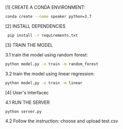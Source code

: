 [1] CREATE A CONDA ENVIRONMENT: 
```sh
conda create --name speaker python=3.7
```
[2] INSTALL DEPENDENCIES 
```sh
 pip install -r requirements.txt
```
[3] TRAIN THE MODEL

3.1 train the model using random forest:
```sh
python model.py -o train -m random_forest
```
3.2 train the model using linear regression:
```sh
python model.py -o train -m linear
```
[4] User's Interfacec

4.1 RUN THE SERVER
```sh
python server.py
```
4.2 Follow the instruction: choose and upload test.csv


